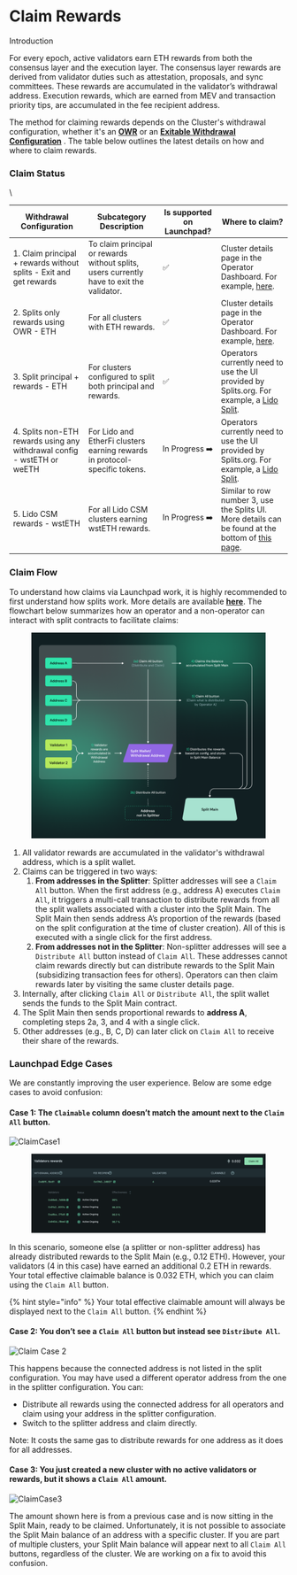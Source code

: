 # Claim Rewards

Introduction[​](https://docs.obol.org/next/run/running/claim-rewards#introduction)

For every epoch, active validators earn ETH rewards from both the consensus layer and the execution layer. The consensus layer rewards are derived from validator duties such as attestation, proposals, and sync committees. These rewards are accumulated in the validator’s withdrawal address. Execution rewards, which are earned from MEV and transaction priority tips, are accumulated in the fee recipient address.

The method for claiming rewards depends on the Cluster's withdrawal configuration, whether it's an [**OWR**](https://docs.obol.org/next/learn/intro/obol-splits#optimistic-withdrawal-recipient) or an [**Exitable Withdrawal Configuration**](https://docs.obol.org/next/learn/intro/obol-splits#exitable-withdrawal-recipient) . The table below outlines the latest details on how and where to claim rewards.

### Claim Status <a href="#claim-status" id="claim-status"></a>

\


| **Withdrawal Configuration**                                            | **Subcategory Description**                                                               | **Is supported on Launchpad?** | **Where to claim?**                                                                                                                                                                                   |
| ----------------------------------------------------------------------- | ----------------------------------------------------------------------------------------- | ------------------------------ | ----------------------------------------------------------------------------------------------------------------------------------------------------------------------------------------------------- |
| 1. Claim principal + rewards without splits - Exit and get rewards      | To claim principal or rewards without splits, users currently have to exit the validator. | ✅                              | Cluster details page in the Operator Dashboard. For example, [here](https://holesky.launchpad.obol.org/cluster/details/?lockHash=0x42833298f3c767b866615814dd9f86ce35ed2f89bf3d397d5f353a0ad5a38013). |
| 2. Splits only rewards using OWR - ETH                                  | For all clusters with ETH rewards.                                                        | ✅                              | Cluster details page in the Operator Dashboard. For example, [here](https://holesky.launchpad.obol.org/cluster/details/?lockHash=0x42833298f3c767b866615814dd9f86ce35ed2f89bf3d397d5f353a0ad5a38013). |
| 3. Split principal + rewards - ETH                                      | For clusters configured to split both principal and rewards.                              | ✅                              | Operators currently need to use the UI provided by Splits.org. For example, a [Lido Split](https://app.splits.org/accounts/0x845aF36663a9908D9E46101e3CC658FbCEB783a8/?chainId=1).                    |
| 4. Splits non-ETH rewards using any withdrawal config - wstETH or weETH | For Lido and EtherFi clusters earning rewards in protocol-specific tokens.                | In Progress ➡️                 | Operators currently need to use the UI provided by Splits.org. For example, a [Lido Split](https://app.splits.org/accounts/0x845aF36663a9908D9E46101e3CC658FbCEB783a8/?chainId=1).                    |
| 5. Lido CSM rewards - wstETH                                            | For all Lido CSM clusters earning wstETH rewards.                                         | In Progress ➡️                 | Similar to row number 3, use the Splits UI. More details can be found at the bottom of [this page](https://docs.obol.org/run/integrations/lido-csm).                                                  |

### Claim Flow[​](https://docs.obol.org/next/run/running/claim-rewards#claim-flow) <a href="#claim-flow" id="claim-flow"></a>

To understand how claims via Launchpad work, it is highly recommended to first understand how splits work. More details are available [**here**](https://docs.obol.org/next/learn/intro/obol-splits). The flowchart below summarizes how an operator and a non-operator can interact with split contracts to facilitate claims:

<figure><img src="../../.gitbook/assets/image (56).png" alt=""><figcaption></figcaption></figure>

1. All validator rewards are accumulated in the validator's withdrawal address, which is a split wallet.
2. Claims can be triggered in two ways:
   1. **From addresses in the Splitter**: Splitter addresses will see a `Claim All` button. When the first address (e.g., address A) executes `Claim All`, it triggers a multi-call transaction to distribute rewards from all the split wallets associated with a cluster into the Split Main. The Split Main then sends address A’s proportion of the rewards (based on the split configuration at the time of cluster creation). All of this is executed with a single click for the first address.
   2. **From addresses not in the Splitter**: Non-splitter addresses will see a `Distribute All` button instead of `Claim All`. These addresses cannot claim rewards directly but can distribute rewards to the Split Main (subsidizing transaction fees for others). Operators can then claim rewards later by visiting the same cluster details page.
3. Internally, after clicking `Claim All` or `Distribute All`, the split wallet sends the funds to the Split Main contract.
4. The Split Main then sends proportional rewards to **address A**, completing steps 2a, 3, and 4 with a single click.
5. Other addresses (e.g., B, C, D) can later click on `Claim All` to receive their share of the rewards.

### Launchpad Edge Cases[​](https://docs.obol.org/next/run/running/claim-rewards#launchpad-edge-cases) <a href="#launchpad-edge-cases" id="launchpad-edge-cases"></a>

We are constantly improving the user experience. Below are some edge cases to avoid confusion:

#### Case 1: The `Claimable` column doesn’t match the amount next to the `Claim All` button.[​](https://docs.obol.org/next/run/running/claim-rewards#case-1-the-claimable-column-doesnt-match-the-amount-next-to-the-claim-all-button) <a href="#case-1-the-claimable-column-doesnt-match-the-amount-next-to-the-claim-all-button" id="case-1-the-claimable-column-doesnt-match-the-amount-next-to-the-claim-all-button"></a>

![ClaimCase1](https://docs.obol.org/assets/images/ClaimCase1-c289226f60fd0a1306e8a8f31c29f3b8.png)

<figure><img src="../../.gitbook/assets/image (1) (1) (1).png" alt=""><figcaption></figcaption></figure>

In this scenario, someone else (a splitter or non-splitter address) has already distributed rewards to the Split Main (e.g., 0.12 ETH). However, your validators (4 in this case) have earned an additional 0.2 ETH in rewards. Your total effective claimable balance is 0.032 ETH, which you can claim using the `Claim All` button.

{% hint style="info" %}
Your total effective claimable amount will always be displayed next to the `Claim All` button.
{% endhint %}

#### Case 2: You don’t see a `Claim All` button but instead see `Distribute All`.[​](https://docs.obol.org/next/run/running/claim-rewards#case-2-you-dont-see-a-claim-all-button-but-instead-see-distribute-all) <a href="#case-2-you-dont-see-a-claim-all-button-but-instead-see-distribute-all" id="case-2-you-dont-see-a-claim-all-button-but-instead-see-distribute-all"></a>

![Claim Case 2](https://docs.obol.org/assets/images/ClaimCase2-ed47de127cf1e07c36f5b83ad08e0a5e.png)

This happens because the connected address is not listed in the split configuration. You may have used a different operator address from the one in the splitter configuration. You can:

* Distribute all rewards using the connected address for all operators and claim using your address in the splitter configuration.
* Switch to the splitter address and claim directly.

Note: It costs the same gas to distribute rewards for one address as it does for all addresses.

#### Case 3: You just created a new cluster with no active validators or rewards, but it shows a `Claim All` amount.[​](https://docs.obol.org/next/run/running/claim-rewards#case-3-you-just-created-a-new-cluster-with-no-active-validators-or-rewards-but-it-shows-a-claim-all-amount) <a href="#case-3-you-just-created-a-new-cluster-with-no-active-validators-or-rewards-but-it-shows-a-claim-all" id="case-3-you-just-created-a-new-cluster-with-no-active-validators-or-rewards-but-it-shows-a-claim-all"></a>

![ClaimCase3](https://docs.obol.org/assets/images/ClaimCase3-9ab4b9f9bd03195adabce0f51033b099.png)

The amount shown here is from a previous case and is now sitting in the Split Main, ready to be claimed. Unfortunately, it is not possible to associate the Split Main balance of an address with a specific cluster. If you are part of multiple clusters, your Split Main balance will appear next to all `Claim All` buttons, regardless of the cluster. We are working on a fix to avoid this confusion.

